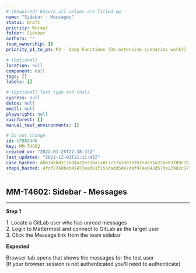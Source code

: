 ```yaml
---
# (Required) Ensure all values are filled up
name: "Sidebar - Messages"
status: Draft
priority: Normal
folder: Sidebar
authors: ""
team_ownership: []
priority_p1_to_p4: P3 - Deep Functions (Do extensive scenarios work?)

# (Optional)
location: null
component: null
tags: []
labels: []

# (Optional) Test type and tools
cypress: null
detox: null
mmctl: null
playwright: null
rainforest: []
manual_test_environments: []

# Do not change
id: 17862446
key: MM-T4602
created_on: "2022-01-26T22:38:33Z"
last_updated: "2022-12-01T21:11:42Z"
case_hashed: db634ebd312ed4a22e21ba1a017c5743303576154d55a22ae83f89c1b7cb2895e9b9dd8e2f49c865b90e22a3f137ac6d
steps_hashed: 4fcf2760beb414734ad81f155dadd50e7daf97ae042d57de22982c17f590342630702d45edb92f0a2c41a9c489c4a75e
---
```


<!-- (Auto-generated) Based on frontmatter's "key" and "name" -->

## MM-T4602: Sidebar - Messages

---

**Step 1**

1\. Locate a GitLab user who has unread messages\
2\. Login to Mattermost and connect to GitLab as the target user\
3\. Click the Message link from the team sidebar

**Expected**

Browser tab opens that shows the messages for the test user\
(If your browser session is not authenticated you'll need to authenticate)
